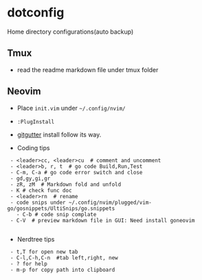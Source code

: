 # dotconfig

Home directory configurations(auto backup)

## Tmux
 - read the readme markdown file under tmux folder

## Neovim
 - Place `init.vim` under `~/.config/nvim/`
 - `:PlugInstall`
 - [gitgutter](https://github.com/airblade/vim-gitgutter) install follow its way.

 - Coding tips
```
 - <leader>cc, <leader>cu  # comment and uncomment
 - <leader>b, r, t  # go code Build,Run,Test
 - C-m, C-a # go code error switch and close
 - gd,gy,gi,gr
 - zR, zM  # Markdown fold and unfold
 - K # check func doc
 - <leader>rn  # rename 
 - code snips under ~/.config/nvim/plugged/vim-go/gosnippets/UltiSnips/go.snippets
   - C-b # code snip complate
 - C-V  # preview markdown file in GUI: Need install goneovim 
  
```
 - Nerdtree tips
```
 - t,T for open new tab
 - C-l,C-h,C-n  #tab left,right, new
 - ? for help
 - m-p for copy path into clipboard
```



